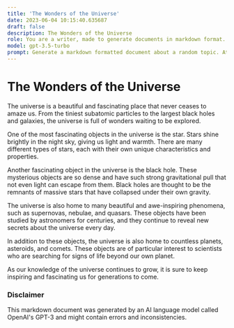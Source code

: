 ```yaml
---
title: 'The Wonders of the Universe'
date: 2023-06-04 10:15:40.635687
draft: false
description: The Wonders of the Universe
role: You are a writer, made to generate documents in markdown format. It is very important that all of the documents you generate are in valid markdown format.
model: gpt-3.5-turbo
prompt: Generate a markdown formatted document about a random topic. At the bottom, include a disclaimer explaining that the document was generated by you. The first line of the document should be the title. Make sure that the entire document is in proper markdown format, using a mix of various tags to make the document visually appealing.
---
```


# The Wonders of the Universe

The universe is a beautiful and fascinating place that never ceases to amaze us. From the tiniest subatomic particles to the largest black holes and galaxies, the universe is full of wonders waiting to be explored.

One of the most fascinating objects in the universe is the star. Stars shine brightly in the night sky, giving us light and warmth. There are many different types of stars, each with their own unique characteristics and properties.

Another fascinating object in the universe is the black hole. These mysterious objects are so dense and have such strong gravitational pull that not even light can escape from them. Black holes are thought to be the remnants of massive stars that have collapsed under their own gravity.

The universe is also home to many beautiful and awe-inspiring phenomena, such as supernovas, nebulae, and quasars. These objects have been studied by astronomers for centuries, and they continue to reveal new secrets about the universe every day.

In addition to these objects, the universe is also home to countless planets, asteroids, and comets. These objects are of particular interest to scientists who are searching for signs of life beyond our own planet.

As our knowledge of the universe continues to grow, it is sure to keep inspiring and fascinating us for generations to come.

### Disclaimer

This markdown document was generated by an AI language model called OpenAI's GPT-3 and might contain errors and inconsistencies.